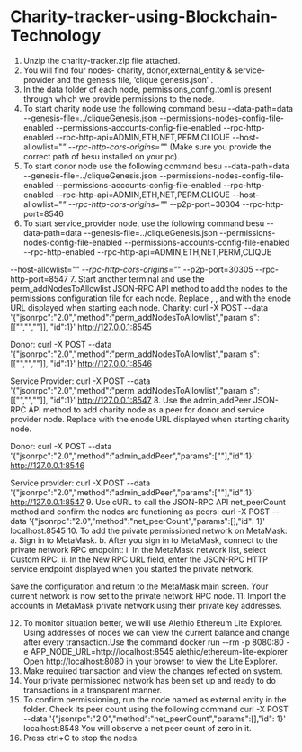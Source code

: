 # Charity-tracker-using-Blockchain-Technology
1. Unzip the charity-tracker.zip file attached.
2. You will find four nodes- charity, donor,external_entity &
service-provider and the genesis file, ‘clique genesis.json’ .
3. In the data folder of each node, permissions_config.toml is
present through which we provide permissions to the node.
4. To start charity node use the following command
besu --data-path=data --genesis-file=../cliqueGenesis.json
--permissions-nodes-config-file-enabled
--permissions-accounts-config-file-enabled
--rpc-http-enabled --rpc-http-api=ADMIN,ETH,NET,PERM,CLIQUE
--host-allowlist="*" --rpc-http-cors-origins="*"
(Make sure you provide the correct path of besu installed on your
pc).
5. To start donor node use the following command
besu --data-path=data --genesis-file=../cliqueGenesis.json
--permissions-nodes-config-file-enabled
--permissions-accounts-config-file-enabled
--rpc-http-enabled --rpc-http-api=ADMIN,ETH,NET,PERM,CLIQUE
--host-allowlist="*" --rpc-http-cors-origins="*"
--p2p-port=30304 --rpc-http-port=8546
6. To start service_provider node, use the following command
besu --data-path=data --genesis-file=../cliqueGenesis.json
--permissions-nodes-config-file-enabled
--permissions-accounts-config-file-enabled
--rpc-http-enabled --rpc-http-api=ADMIN,ETH,NET,PERM,CLIQUE

--host-allowlist="*" --rpc-http-cors-origins="*"
--p2p-port=30305 --rpc-http-port=8547
7. Start another terminal and use the perm_addNodesToAllowlist
JSON-RPC API method to add the nodes to the permissions
configuration file for each node.
Replace <EnodeNode1>, <EnodeNode2>, and <EnodeNode3> with the
enode URL displayed when starting each node.
Charity:
curl -X POST --data
'{"jsonrpc":"2.0","method":"perm_addNodesToAllowlist","param
s":[["<EnodeNode1>","<EnodeNode2>","<EnodeNode3>"]],
"id":1}' http://127.0.0.1:8545

Donor:
curl -X POST --data
'{"jsonrpc":"2.0","method":"perm_addNodesToAllowlist","param
s":[["<EnodeNode1>","<EnodeNode2>","<EnodeNode3>"]],
"id":1}' http://127.0.0.1:8546

Service Provider:
curl -X POST --data
'{"jsonrpc":"2.0","method":"perm_addNodesToAllowlist","param
s":[["<EnodeNode1>","<EnodeNode2>","<EnodeNode3>"]],
"id":1}' http://127.0.0.1:8547
8. Use the admin_addPeer JSON-RPC API method to add charity node
as a peer for donor and service provider node.
Replace <EnodeNode1> with the enode URL displayed when
starting charity node.

Donor:
curl -X POST --data
'{"jsonrpc":"2.0","method":"admin_addPeer","params":["<Enode
Node1>"],"id":1}' http://127.0.0.1:8546

Service provider:
curl -X POST --data
'{"jsonrpc":"2.0","method":"admin_addPeer","params":["<Enode
Node1>"],"id":1}' http://127.0.0.1:8547
9. Use cURL to call the JSON-RPC API net_peerCount method and
confirm the nodes are functioning as peers:
curl -X POST --data
'{"jsonrpc":"2.0","method":"net_peerCount","params":[],"id":
1}' localhost:8545
10. To add the private permissioned network on MetaMask:
a. Sign in to MetaMask.
b. After you sign in to MetaMask, connect to the private
network RPC endpoint:
i. In the MetaMask network list, select Custom RPC.
ii. In the New RPC URL field, enter the JSON-RPC HTTP
service endpoint displayed when you started the
private network.

Save the configuration and return to the MetaMask main screen.
Your current network is now set to the private network RPC node.
11. Import the accounts in MetaMask private network using their
private key addresses.

12. To monitor situation better, we will use Alethio Ethereum Lite
Explorer. Using addresses of nodes we can view the current
balance and change after every transaction.Use the command
docker run --rm -p 8080:80 -e APP_NODE_URL=http://localhost:8545
alethio/ethereum-lite-explorer
Open http://localhost:8080 in your browser to view the Lite
Explorer.
13. Make required transaction and view the changes reflected on
system.
14. Your private permissioned network has been set up and ready
to do transactions in a transparent manner.
15. To confirm permissioning, run the node named as external
entity in the folder. Check its peer count using the following
command
curl -X POST --data
'{"jsonrpc":"2.0","method":"net_peerCount","params":[],"id":
1}' localhost:8548
You will observe a net peer count of zero in it.
16. Press ctrl+C to stop the nodes.
